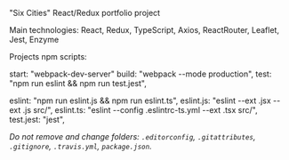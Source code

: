 "Six Cities" React/Redux portfolio project

Main technologies:
React,
Redux,
TypeScript,
Axios,
ReactRouter,
Leaflet,
Jest,
Enzyme

Projects npm scripts:

start: "webpack-dev-server"
build: "webpack --mode production",
test: "npm run eslint && npm run test.jest",

eslint: "npm run eslint.js && npm run eslint.ts",
eslint.js: "eslint --ext .jsx --ext .js src/",
eslint.ts: "eslint --config .eslintrc-ts.yml --ext .tsx src/",
test.jest: "jest",

_Do not remove and change folders:_
_`.editorconfig`, `.gitattributes`, `.gitignore`, `.travis.yml`, `package.json`._
